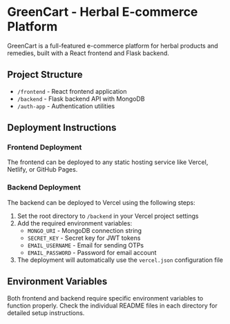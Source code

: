 # GreenCart - Herbal E-commerce Platform

GreenCart is a full-featured e-commerce platform for herbal products and remedies, built with a React frontend and Flask backend.

## Project Structure

- `/frontend` - React frontend application
- `/backend` - Flask backend API with MongoDB
- `/auth-app` - Authentication utilities

## Deployment Instructions

### Frontend Deployment

The frontend can be deployed to any static hosting service like Vercel, Netlify, or GitHub Pages.

### Backend Deployment

The backend can be deployed to Vercel using the following steps:

1. Set the root directory to `/backend` in your Vercel project settings
2. Add the required environment variables:
   - `MONGO_URI` - MongoDB connection string
   - `SECRET_KEY` - Secret key for JWT tokens
   - `EMAIL_USERNAME` - Email for sending OTPs
   - `EMAIL_PASSWORD` - Password for email account
3. The deployment will automatically use the `vercel.json` configuration file

## Environment Variables

Both frontend and backend require specific environment variables to function properly. Check the individual README files in each directory for detailed setup instructions.